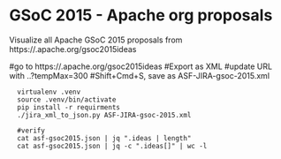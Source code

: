 # GSoC 2015 - Apache org proposals

Visualize all Apache GSoC 2015 proposals from https://.apache.org/gsoc2015ideas

  #go to https://.apache.org/gsoc2015ideas
  #Export as XML
  #update URL with  ..?tempMax=300
  #Shift+Cmd+S, save as ASF-JIRA-gsoc-2015.xml

```
  virtualenv .venv
  source .venv/bin/activate
  pip install -r requirments
  ./jira_xml_to_json.py ASF-JIRA-gsoc-2015.xml

  #verify
  cat asf-gsoc2015.json | jq ".ideas | length"
  cat asf-gsoc2015.json | jq -c ".ideas[]" | wc -l
```